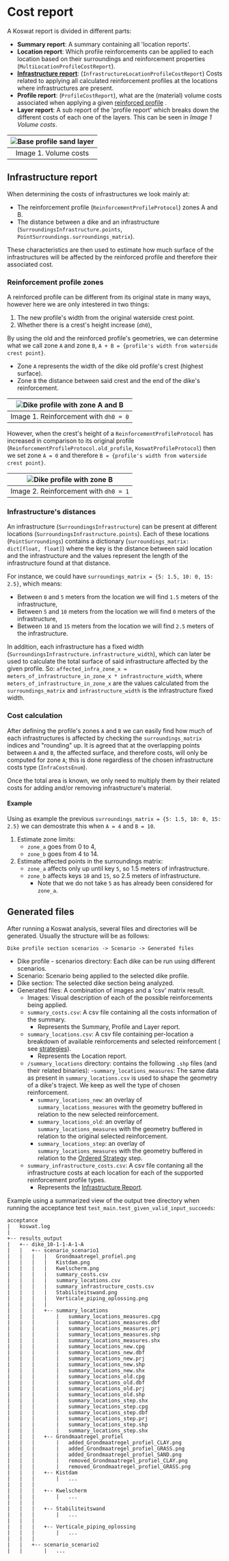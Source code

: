 # Cost report

A Koswat report is divided in different parts:

- __Summary report__: A summary containing all 'location reports'.
- __Location report__: Which profile reinforcements can be applied to each location based on their surroundings and reinforcement properties (`MultiLocationProfileCostReport`). 
- [__Infrastructure report__](#infrastructure-report): (`InfrastructureLocationProfileCostReport`) Costs related to applying all calculated reinforcement profiles at the locations where infrastructures are present.
- __Profile report__: (`ProfileCostReport`), what are the (material) volume costs associated when applying a given [reinforced profile](./koswat_reinforced_profile.md#possible-reinforcements) .
- __Layer report__: A sub report of the 'profile report' which breaks down the different costs of each one of the layers. This can be seen in _Image 1 Volume costs_.

|![Base profile sand layer](./imgs/reinforcement_calculations.png)|
|:--:|
|Image 1. Volume costs|

## Infrastructure report

When determining the costs of infrastructures we look mainly at:

- The reinforcement profile (`ReinforcementProfileProtocol`) zones A and B. 
- The distance between a dike and an infrastructure (`SurroundingsInfrastructure.points`, `PointSurroundings.surroundings_matrix`).

These characteristics are then used to estimate how much surface of the infrastructures will be affected by the reinforced profile and therefore their associated cost.


### Reinforcement profile zones

A reinforced profile can be different from its original state in many ways, however here we are only intestered in two things:

1. The new profile's width from the original waterside crest point.
2. Whether there is a crest's height increase (`dh0`),

By using the old and the reinforced profile's geometries, we can determine what we call zone `A` and zone `B`, `A + B = {profile's width from waterside crest point}`. 

- Zone `A` represents the width of the dike old profile's crest (highest surface).
- Zone `B` the distance between said crest and the end of the dike's reinforcement.

|![Dike profile with zone A and B](./imgs/surroundings_zone_a_b.png)|
|:--:|
|Image 1. Reinforcement with `dh0 = 0`|

However, when the crest's height of a `ReinforcementProfileProtocol` has increased in comparison to its original profile (`ReinforcementProfileProtocol.old_profile`, `KoswatProfileProtocol`) then we set zone `A = 0` and therefore `B = {profile's width from waterside crest point}`.

|![Dike profile with zone B](./imgs/surroundings_zone_b.png)|
|:--:|
|Image 2. Reinforcement with `dh0 = 1`|

### Infrastructure's distances

An infrastructure (`SurroundingsInfrastructure`) can be present at different locations (`SurroundingsInfrastructure.points`). Each of these locations (`PointSurroundings`) contains a dictionary (`surroundings_matrix: dict[float, float]`) where the key is the distance between said location and the infrastructure and the values represent the length of the infrastructure found at that distance.

For instance, we could have `surroundings_matrix = {5: 1.5, 10: 0, 15: 2.5}`, which means:
- Between `0` and `5` meters from the location we will find `1.5` meters of the infrastructure,
- Between `5` and `10` meters from the location we will find `0` meters of the infrastructure,
- Between `10` and `15` meters from the location we will find `2.5` meters of the infrastructure.

In addition, each infrastructure has a fixed width (`SurroundingsInfrastructure.infrastructure_width`), which can later be used to calculate the total surface of said infrastructure affected by the given profile. So: `affected_infra_zone_x = meters_of_infrastructure_in_zone_x * infrastructure_width`, where `meters_of_infrastructure_in_zone_x` are the values calculated from the `surroundings_matrix` and `infrastructure_width` is the infrastructure fixed width.

### Cost calculation

After defining the profile's zones `A` and `B` we can easily find how much of each infrastructures is affected by checking the `surroundings_matrix` indices and "rounding" up. It is agreed that at the overlapping points between `A` and `B`, the affected surface, and therefore costs, will only be computed for zone `A`; this is done regardless of the chosen infrastructure costs type (`InfraCostsEnum`).

Once the total area is known, we only need to multiply them by their related costs for adding and/or removing infrastructure's material.

#### Example

Using as example the previous `surroundings_matrix = {5: 1.5, 10: 0, 15: 2.5}` we can demostrate this when `A = 4` and `B = 10`.

1. Estimate zone limits:
    - `zone_a` goes from 0 to 4,
    - `zone_b` goes from 4 to 14.
2. Estimate affected points in the surroundings matrix:
    - `zone_a` affects only up until key `5`, so 1.5 meters of infrastructure.
    - `zone_b` affects keys `10` and `15`, so 2.5 meters of infrastructure.
        - Note that we do not take `5` as has already been considered for `zone_a`.


## Generated files
After running a Koswat analysis, several files and directories will be generated. Usually the structure will be as follows:

`Dike profile section scenarios -> Scenario -> Generated files`

- Dike profile - scenarios directory: Each dike can be run using different scenarios.
- Scenario: Scenario being applied to the selected dike profile.
- Dike section: The selected dike section being analyzed.
- Generated files: A combination of images and a 'csv' matrix result.
    - Images: Visual description of each of the possible reinforcements being applied.
    - `summary_costs.csv`: A csv file containing all the costs information of the summary.
        - Represents the Summary, Profile and Layer report.
    - `summary_locations.csv`: A csv file containing per-location a breakdown of available reinforcements and selected reinforcement ( see [strategies](koswat_strategies.md)).
        - Represents the Location report.
    - `/summary_locations` directory: contains the following `.shp` files (and their related binaries):
        -`summary_locations_measures`: The same data as present in `summary_locations.csv` is used to shape the geometry of a dike's traject. We keep as well the type of chosen reinforcement.
        - `summary_locations_new`: an overlay of `summary_locations_measures` with the geometry buffered in relation to the new selected reinforcement.
        - `summary_locations_old`: an overlay of `summary_locations_measures` with the geometry buffered in relation to the original selected reinforcement.
        - `summary_locations_step`: an overlay of `summary_locations_measures` with the geometry buffered in relation to the [Ordered Strategy](koswat_strategies.md#order-based) step.
    - `summary_infrastructure_costs.csv`: A csv file contaning all the infrastructure costs at each location for each of the supported reinforcement profile types.
        - Represents the [Infrastructure Report](#infrastructure-report).

Example using a summarized view of the output tree directory when running the acceptance test `test_main.test_given_valid_input_succeeds`: 
```
acceptance
|   koswat.log
|
+-- results_output
|   +-- dike_10-1-1-A-1-A
|   |   +-- scenario_scenario1
|   |   |   |   Grondmaatregel_profiel.png
|   |   |   |   Kistdam.png
|   |   |   |   Kwelscherm.png
|   |   |   |   summary_costs.csv
|   |   |   |   summary_locations.csv
|   |   |   |   summary_infrastructure_costs.csv
|   |   |   |   Stabiliteitswand.png
|   |   |   |   Verticale_piping_oplossing.png
|   |   |   |
|   |   |   +-- summary_locations
|   |   |       |   summary_locations_measures.cpg
|   |   |       |   summary_locations_measures.dbf
|   |   |       |   summary_locations_measures.prj
|   |   |       |   summary_locations_measures.shp
|   |   |       |   summary_locations_measures.shx
|   |   |       |   summary_locations_new.cpg
|   |   |       |   summary_locations_new.dbf
|   |   |       |   summary_locations_new.prj
|   |   |       |   summary_locations_new.shp
|   |   |       |   summary_locations_new.shx
|   |   |       |   summary_locations_old.cpg
|   |   |       |   summary_locations_old.dbf
|   |   |       |   summary_locations_old.prj
|   |   |       |   summary_locations_old.shp
|   |   |       |   summary_locations_step.shx
|   |   |       |   summary_locations_step.cpg
|   |   |       |   summary_locations_step.dbf
|   |   |       |   summary_locations_step.prj
|   |   |       |   summary_locations_step.shp
|   |   |       |   summary_locations_step.shx
|   |   |   +-- Grondmaatregel_profiel
|   |   |       |   added_Grondmaatregel_profiel_CLAY.png
|   |   |       |   added_Grondmaatregel_profiel_GRASS.png
|   |   |       |   added_Grondmaatregel_profiel_SAND.png
|   |   |       |   removed_Grondmaatregel_profiel_CLAY.png
|   |   |       |   removed_Grondmaatregel_profiel_GRASS.png
|   |   |   +-- Kistdam
|   |   |       |   ...
|   |   |
|   |   |   +-- Kwelscherm
|   |   |       |   ...
|   |   |
|   |   |   +-- Stabiliteitswand
|   |   |       |   ...
|   |   |
|   |   |   +-- Verticale_piping_oplossing
|   |   |       |   ...
|   |   |
|   |   +-- scenario_scenario2
|   |       |   ...
```